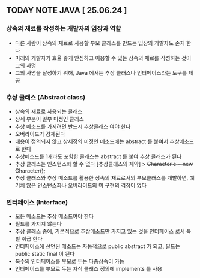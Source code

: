 ## TODAY NOTE JAVA  [ 25.06.24 ]

### 상속의 재료를 작성하는 개발자의 입장과 역할

- 다른 사람이 상속의 재료로 사용할 부모 클래스를 만드는 입장의 개발자도 존재 한다
- 미래의 개발자가 효율 좋게 안심하고 이용할 수 있는 상속의 재료를 작성하는 것이 그의 사명
- 그의 사명을 달성하기 위해, Java 에서는 추상 클래스나 인터페이스라는 도구를 제공

### 추상 클래스 (Abstract class)

- 상속의 재료로 사용되는 클래스
- 상세 부분이 일부 미정인 클래스
- 추상 메소드를 가지려면 반드시 추상클래스 여야 한다
- 오버라이드가 강제된다
- 내용이 정의되지 않고 상세정의 미정인 메소드에는 abstract 를 붙여서 추상메소드로 한다
- 추상메소드를 1개라도 포함한 클래스는 abstract 를 붙여 추상 클래스가 된다
- 추상 클래스는 인스턴스화 할 수 없다 [추상클래스의 제약] > ~~Character c = new Character();~~
- 추상 클래스와 추상 메소드를 활용한 상속의 재료로서의 부모클래스를 개발하면, 예기치 않은 인스턴스화나 오버라이드의 미 구현의 걱정이 없다

### 인터페이스 (Interface)

- 모든 메소드는 추상 메소드여야 한다
- 필드를 가지지 않는다
- 추상 클래스 중에, 기본적으로 추상메소드만 가지고 있는 것을 인터페이스 로서 특별 취급 한다
- 인터페이스에 선언된 메소드는 자동적으로 public abstract 가 되고, 필드는 public static final 이 된다
- 복수의 인터페이스를 부모로 두는 다중상속이 가능
- 인터페이스를 부모로 두는 자식 클래스 정의에 implements 를 사용
